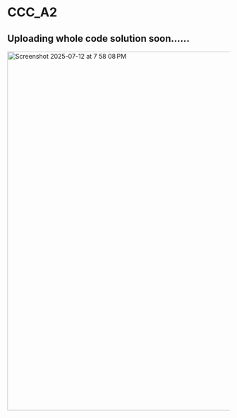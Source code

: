 # CCC_A2
## Uploading whole code solution soon......
<img width="1440" height="812" alt="Screenshot 2025-07-12 at 7 58 08 PM" src="https://github.com/user-attachments/assets/93c63748-ee5b-4697-b7d6-fca3df1da410" />
